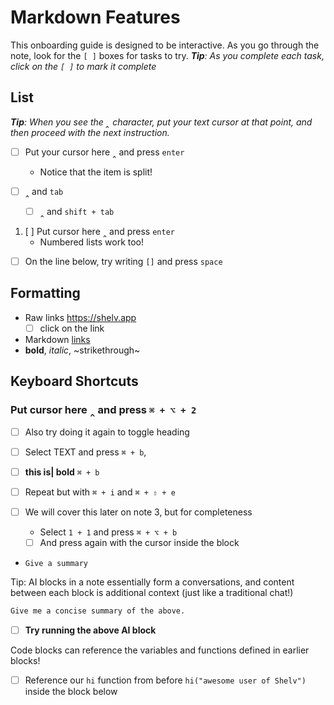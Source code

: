 # Markdown Features

This onboarding guide is designed to be interactive. As you go through the note, look for the `[ ]` boxes for tasks to try.
***Tip**: As you complete each task, click on the `[ ]` to mark it complete*

## List

***Tip**: When you see the ‸ character, put your text cursor at that point, and then proceed with the next instruction.*

- [ ] Put your cursor here ‸ and press `enter`
    * Notice that the item is split!

- [ ] ‸ and `tab`
	* [ ]  ‸ and `shift + tab`

1. [ ] Put cursor here ‸ and press `enter`
    * Numbered lists work too!

- [ ] On the line below, try writing `[]` and press `space`


## Formatting

- Raw links https://shelv.app
	* [ ] click on the link
- Markdown [links](https://shelv.app)
- **bold**, *italic*, ~strikethrough~


## Keyboard Shortcuts

### Put cursor here ‸ and press `⌘ + ⌥ + 2`

- [ ] Also try doing it again to toggle heading

- [ ] Select TEXT and press `⌘ + b`, 
- [ ] **this is| bold** `⌘ + b`

- [ ] Repeat but with `⌘ + i` and `⌘ + ⇧ + e`

- [ ] We will cover this later on note 3, but for completeness
	* Select `1 + 1` and press `⌘ + ⌥ + b`
	* [ ] And press again with the cursor inside the block
- `Give a summary`

Tip: AI blocks in a note essentially form a conversations, and content between each block is additional context (just like a traditional chat!)

```ai
Give me a concise summary of the above.
```

- [ ] **Try running the above AI block**

Code blocks can reference the variables and functions defined in earlier blocks!

- [ ] Reference our `hi` function from before `hi("awesome user of Shelv")` inside the block below

```js

```
